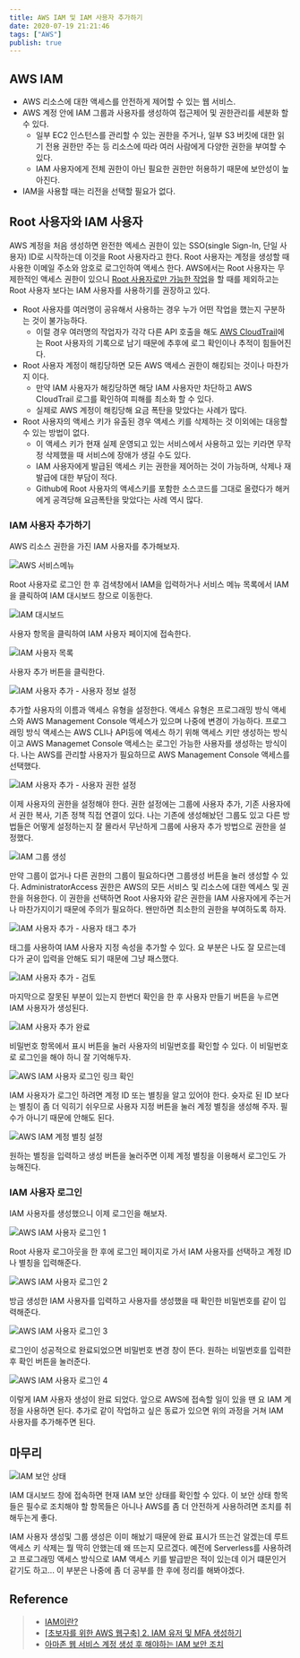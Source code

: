 ```yaml
---
title: AWS IAM 및 IAM 사용자 추가하기
date: 2020-07-19 21:21:46
tags: ["AWS"]
publish: true
---
```


## AWS IAM

- AWS 리소스에 대한 액세스를 안전하게 제어할 수 있는 웹 서비스.
- AWS 계정 안에 IAM 그룹과 사용자를 생성하여 접근제어 및 권한관리를 세분화 할 수 있다.
  - 일부 EC2 인스턴스를 관리할 수 있는 권한을 주거나, 일부 S3 버킷에 대한 읽기 전용 권한만 주는 등 리소스에 따라 여러 사람에게 다양한 권한을 부여할 수 있다.
  - IAM 사용자에게 전체 권한이 아닌 필요한 권한만 허용하기 때문에 보안성이 높아진다.
- IAM을 사용할 때는 리전을 선택할 필요가 없다.

## Root 사용자와 IAM 사용자

AWS 계정을 처음 생성하면 완전한 엑세스 권한이 있는 SSO(single Sign-In, 단일 사용자) ID로 시작하는데 이것을 Root 사용자라고 한다. Root 사용자는 계정을 생성할 때 사용한 이메일 주소와 암호로 로그인하여 액세스 한다.
AWS에서는 Root 사용자는 무제한적인 액세스 권한이 있으니 [Root 사용자로만 가능한 작업](https://docs.aws.amazon.com/ko_kr/general/latest/gr/aws_tasks-that-require-root.html)을 할 때를 제외하고는 Root 사용자 보다는 IAM 사용자를 사용하기를 권장하고 있다.

- Root 사용자를 여러명이 공유해서 사용하는 경우 누가 어떤 작업을 했는지 구분하는 것이 불가능하다.
  - 이럴 경우 여러명의 작업자가 각각 다른 API 호출을 해도 [AWS CloudTrail](https://docs.aws.amazon.com/ko_kr/awscloudtrail/latest/userguide/cloudtrail-user-guide.html)에는 Root 사용자의 기록으로 남기 때문에 추후에 로그 확인이나 추적이 힘들어진다.
- Root 사용자 계정이 해킹당하면 모든 AWS 액세스 권한이 해킹되는 것이나 마찬가지 이다.
  - 만약 IAM 사용자가 해킹당하면 해당 IAM 사용자만 차단하고 AWS CloudTrail 로그를 확인하여 피해를 최소화 할 수 있다.
  - 실제로 AWS 계정이 해킹당해 요금 폭탄을 맞았다는 사례가 많다.
- Root 사용자의 액세스 키가 유출된 경우 액세스 키를 삭제하는 것 이외에는 대응할 수 있는 방법이 없다.
  - 이 액세스 키가 현재 실제 운영되고 있는 서비스에서 사용하고 있는 키라면 무작정 삭제했을 때 서비스에 장애가 생길 수도 있다.
  - IAM 사용자에게 발급된 액세스 키는 권한을 제어하는 것이 가능하며, 삭제나 재발급에 대한 부담이 적다.
  - Github에 Root 사용자의 액세스키를 포함한 소스코드를 그대로 올렸다가 해커에게 공격당해 요금폭탄을 맞았다는 사례 역시 많다.

### IAM 사용자 추가하기

AWS 리소스 권한을 가진 IAM 사용자를 추가해보자.

![AWS 서비스메뉴](/images/posts/aws-iam-1.png)

Root 사용자로 로그인 한 후 검색창에서 IAM을 입력하거나 서비스 메뉴 목록에서 IAM을 클릭하여 IAM 대시보드 창으로 이동한다.

![IAM 대시보드](/images/posts/aws-iam-2.png)

사용자 항목을 클릭하여 IAM 사용자 페이지에 접속한다.

![IAM 사용자 목록](/images/posts/aws-iam-3.png)

사용자 추가 버튼을 클릭한다.

![IAM 사용자 추가 - 사용자 정보 설정](/images/posts/aws-iam-4.png)

추가할 사용자의 이름과 액세스 유형을 설정한다. 액세스 유형은 프로그래밍 방식 액세스와 AWS Management Console 액세스가 있으며 나중에 변경이 가능하다. 프로그래밍 방식 액세스는 AWS CLI나 API등에 엑세스 하기 위해 액세스 키만 생성하는 방식이고 AWS Managemet Console 액세스는 로그인 가능한 사용자를 생성하는 방식이다.
나는 AWS를 관리할 사용자가 필요하므로 AWS Management Console 액세스를 선택했다.

![IAM 사용자 추가 - 사용자 권한 설정](/images/posts/aws-iam-5.png)

이제 사용자의 권한을 설정해야 한다. 권한 설정에는 그룹에 사용자 추가, 기존 사용자에서 권한 복사, 기존 정책 직접 연결이 있다.
나는 기존에 생성해놨던 그룹도 있고 다른 방법들은 어떻게 설정하는지 잘 몰라서 무난하게 그룹에 사용자 추가 방법으로 권한을 설정했다.

![IAM 그룹 생성](/images/posts/aws-iam-6.png)

만약 그룹이 없거나 다른 권한의 그룹이 필요하다면 그룹생성 버튼을 눌러 생성할 수 있다.
AdministratorAccess 권한은 AWS의 모든 서비스 및 리소스에 대한 엑세스 및 권한을 허용한다. 이 권한을 선택하면 Root 사용자와 같은 권한을 IAM 사용자에게 주는거나 마찬가지이기 때문에 주의가 필요하다. 왠만하면 최소한의 권한을 부여하도록 하자.

![IAM 사용자 추가 - 사용자 태그 추가](/images/posts/aws-iam-7.png)

태그를 사용하여 IAM 사용자 지정 속성을 추가할 수 있다. 요 부분은 나도 잘 모르는데다가 굳이 입력을 안해도 되기 때문에 그냥 패스했다.

![IAM 사용자 추가 - 검토](/images/posts/aws-iam-8.png)

마지막으로 잘못된 부분이 있는지 한번더 확인을 한 후 사용자 만들기 버튼을 누르면 IAM 사용자가 생성된다.

![IAM 사용자 추가 완료](/images/posts/aws-iam-9.png)

비밀번호 항목에서 표시 버튼을 눌러 사용자의 비밀번호를 확인할 수 있다. 이 비밀번호로 로그인을 해야 하니 잘 기억해두자.

![AWS IAM 사용자 로그인 링크 확인](/images/posts/aws-iam-10.png)

IAM 사용자가 로그인 하려면 계정 ID 또는 별칭을 알고 있어야 한다. 슛자로 된 ID 보다는 별칭이 좀 더 익히기 쉬우므로 사용자 지정 버튼을 눌러 계정 별칭을 생성해 주자. 필수가 아니기 때문에 안해도 된다.

![AWS IAM 계정 별칭 설정](/images/posts/aws-iam-11.png)

원하는 별칭을 입력하고 생성 버튼을 눌러주면 이제 계정 별칭을 이용해서 로그인도 가능해진다.

### IAM 사용자 로그인

IAM 사용자를 생성했으니 이제 로그인을 해보자.

![AWS IAM 사용자 로그인 1](/images/posts/aws-iam-12.png)

Root 사용자 로그아웃을 한 후에 로그인 페이지로 가서 IAM 사용자를 선택하고 계정 ID나 별칭을 입력해준다.

![AWS IAM 사용자 로그인 2](/images/posts/aws-iam-13.png)

방금 생성한 IAM 사용자를 입력하고 사용자를 생성했을 때 확인한 비밀번호를 같이 입력해준다.

![AWS IAM 사용자 로그인 3](/images/posts/aws-iam-14.png)

로그인이 성공적으로 완료되었으면 비밀번호 변경 창이 뜬다. 원하는 비밀번호를 입력한후 확인 버튼을 눌러준다.

![AWS IAM 사용자 로그인 4](/images/posts/aws-iam-15.png)

이렇게 IAM 사용자 생성이 완료 되었다. 앞으로 AWS에 접속할 일이 있을 땐 요 IAM 계정을 사용하면 된다. 추가로 같이 작업하고 싶은 동료가 있으면 위의 과정을 거쳐 IAM 사용자를 추가해주면 된다.

## 마무리

![IAM 보안 상태](/images/posts/aws-iam-16.png)

IAM 대시보드 창에 접속하면 현재 IAM 보안 상태를 확인할 수 있다. 이 보안 상태 항목들은 필수로 조치해야 할 항목들은 아니나 AWS를 좀 더 안전하게 사용하려면 조치를 취해두는게 좋다.

IAM 사용자 생성및 그룹 생성은 이미 해놨기 때문에 완료 표시가 뜨는건 알겠는데 루트 액세스 키 삭제는 뭘 딱히 안했는데 왜 뜨는지 모르겠다. 예전에 Serverless를 사용하려고 프로그래밍 액세스 방식으로 IAM 액세스 키를 발급받은 적이 있는데 이거 떄문인거 같기도 하고... 이 부분은 나중에 좀 더 공부를 한 후에 정리를 해봐야겠다.

## Reference

> - [IAM이란?](https://docs.aws.amazon.com/ko_kr/IAM/latest/UserGuide/introduction.html)
> - [[초보자를 위한 AWS 웹구축] 2. IAM 유저 및 MFA 생성하기](https://tech.cloud.nongshim.co.kr/2018/10/11/%EC%B4%88%EB%B3%B4%EC%9E%90%EB%A5%BC-%EC%9C%84%ED%95%9C-aws-%EC%9B%B9%EA%B5%AC%EC%B6%95-2-iam-%EC%9C%A0%EC%A0%80-%EC%83%9D%EC%84%B1%ED%95%98%EA%B8%B0/)
> - [아마존 웹 서비스 계정 생성 후 해야하는 IAM 보안 조치](https://www.44bits.io/ko/post/first_actions_for_setting_secure_account#%EB%A3%A8%ED%8A%B8-%EC%82%AC%EC%9A%A9%EC%9E%90%EC%9D%98-%EC%95%A1%EC%84%B8%EC%8A%A4-%ED%82%A4-%EC%82%AD%EC%A0%9C)
